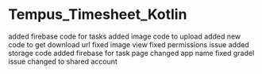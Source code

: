# Tempus_Timesheet_Kotlin
added firebase code for tasks
added image code to upload
added new code to get download url
fixed image view
fixed permissions issue
added storage code
added firebase for task page
changed app name
fixed gradel issue
changed to shared account
